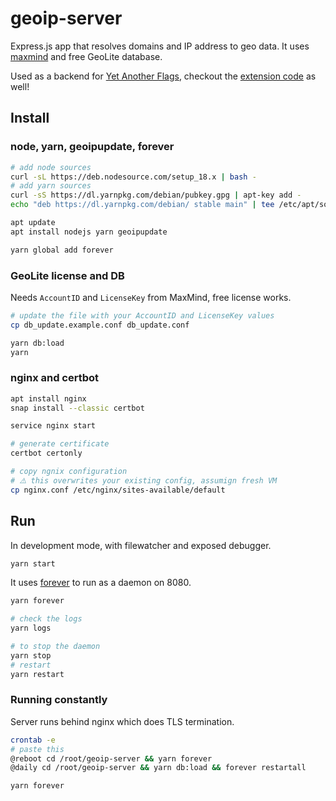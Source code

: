 # geoip-server

Express.js app that resolves domains and IP address to geo data.
It uses [maxmind] and free GeoLite database.

Used as a backend for [Yet Another Flags], checkout the [extension code] as well!

## Install

### node, yarn, geoipupdate, forever

```bash
# add node sources
curl -sL https://deb.nodesource.com/setup_18.x | bash -
# add yarn sources
curl -sS https://dl.yarnpkg.com/debian/pubkey.gpg | apt-key add -
echo "deb https://dl.yarnpkg.com/debian/ stable main" | tee /etc/apt/sources.list.d/yarn.list

apt update
apt install nodejs yarn geoipupdate

yarn global add forever
```

### GeoLite license and DB

Needs `AccountID` and `LicenseKey` from MaxMind, free license works.

```bash
# update the file with your AccountID and LicenseKey values
cp db_update.example.conf db_update.conf

yarn db:load
yarn
```

### nginx and certbot

```bash
apt install nginx
snap install --classic certbot

service nginx start

# generate certificate
certbot certonly

# copy ngnix configuration
# ⚠️ this overwrites your existing config, assumign fresh VM
cp nginx.conf /etc/nginx/sites-available/default
```

## Run

In development mode, with filewatcher and exposed debugger.

```bash
yarn start
```

It uses [forever] to run as a daemon on 8080.

```bash
yarn forever

# check the logs
yarn logs

# to stop the daemon
yarn stop
# restart
yarn restart
```

### Running constantly

Server runs behind nginx which does TLS termination.

```bash
crontab -e
# paste this
@reboot cd /root/geoip-server && yarn forever
@daily cd /root/geoip-server && yarn db:load && forever restartall

yarn forever
```

[Yet Another Flags]: https://chrome.google.com/webstore/detail/yet-another-flags/dmchcmgddbhmbkakammmklpoonoiiomk
[extension code]: https://github.com/falsefalse/yaf-extension
[maxmind]: https://github.com/runk/node-maxmind
[forever]: https://github.com/foreversd/forever
